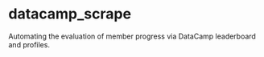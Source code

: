 # datacamp_scrape
Automating the evaluation of member progress via DataCamp leaderboard and profiles.
